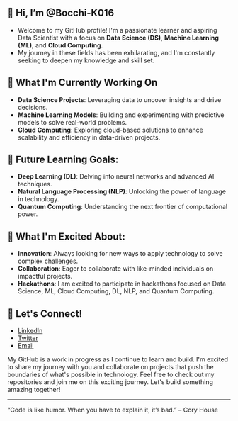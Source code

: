 ## 👋 Hi, I’m @Bocchi-K016
- Welcome to my GitHub profile! I'm a passionate learner and aspiring Data Scientist with a focus on **Data Science (DS)**, **Machine Learning (ML)**, and **Cloud Computing**.
- My journey in these fields has been exhilarating, and I'm constantly seeking to deepen my knowledge and skill set.

## 🌱 What I'm Currently Working On
- **Data Science Projects**: Leveraging data to uncover insights and drive decisions.
- **Machine Learning Models**: Building and experimenting with predictive models to solve real-world problems.
- **Cloud Computing**: Exploring cloud-based solutions to enhance scalability and efficiency in data-driven projects.

## 🚀 Future Learning Goals:
- **Deep Learning (DL)**: Delving into neural networks and advanced AI techniques.
- **Natural Language Processing (NLP)**: Unlocking the power of language in technology.
- **Quantum Computing**: Understanding the next frontier of computational power.

## 🎯 What I'm Excited About:
- **Innovation**: Always looking for new ways to apply technology to solve complex challenges.
- **Collaboration**: Eager to collaborate with like-minded individuals on impactful projects.
- **Hackathons**: I am excited to participate in hackathons focused on Data Science, ML, Cloud Computing, DL, NLP, and Quantum Computing.

## 🤝 Let's Connect!
- [LinkedIn](...)
- [Twitter](...)
- [Email](...)

My GitHub is a work in progress as I continue to learn and build. 
I'm excited to share my journey with you and collaborate on projects that push the boundaries of what's possible in technology.
Feel free to check out my repositories and join me on this exciting journey. Let's build something amazing together!

---

“Code is like humor. When you have to explain it, it’s bad.” – Cory House

<!---
Bocchi-K016/Bocchi-K016 is a ✨ special ✨ repository because its `README.md` (this file) appears on your GitHub profile.
You can click the Preview link to take a look at your changes.
--->
